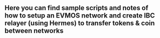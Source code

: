 ## Here you can find sample scripts and notes of how to setup an EVMOS network and create IBC relayer (using Hermes) to transfer tokens & coin between networks
